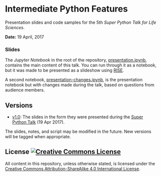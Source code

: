# Intermediate Python Features

Presentation slides and code samples for the 5th *Super Python Talk for Life Sciences*.

**Date:** 19 April, 2017

### Slides

The *Jupyter Notebook* in the root of the repository, [presentation.ipynb][presnb], contains the main content of this talk.
You can run through it as a notebook, but it was made to be presented as a slideshow using [RISE][RISE].

A second notebook, [presentation-changes.ipynb][presnbmod], is the presentation notebook but with changes made during the talk, based on questions from audience members.

[presnb]: presentation.ipynb
[presnbmod]: presentation-changes.ipynb
[RISE]: https://github.com/damianavila/RISE


## Versions

- [v1.0](https://github.com/achilleas-k/python-talks/tree/v1.0): The slides in the form they were presented during the [Super Python Talk](https://www.meetup.com/SuperPythonTalks/events/237848778/) (19 Apr 2017).

The slides, notes, and script may be modified in the future. New versions will be tagged when appropriate.

## License [![Creative Commons License](https://i.creativecommons.org/l/by-sa/4.0/80x15.png)](http://creativecommons.org/licenses/by-sa/4.0/)

All content in this repository, unless otherwise stated, is licensed under the [Creative Commons Attribution-ShareAlike 4.0 International License](./LICENSE).
